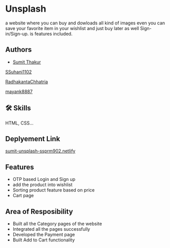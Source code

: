 
# Unsplash
a website where you can buy and dowloads all kind of images even you can save your favorite item in your wishlist and just buy later as well Sign-in/Sign-up.
is features included.
## Authors

- [Sumit Thakur](https://www.github.com/SamSumit007)


[SSuhani1102](https://www.github.com/Suhani1102)

[RadhakantaChhatria](https://www.github.com/RadhakantaChhatria)

[mayank8887](https://www.github.com/mayank8887)



## 🛠 Skills
 HTML, CSS...

## Deplyement Link

<a href="https://sumit-unsplash-ssprm902.netlify.app/">sumit-unsplash-ssprm902.netlify</a>

## Features
 
- OTP based Login and Sign up
- add the product into wishlist
- Sorting product feature based on price
- Cart page


## Area of Resposibility

- Built all the Category pages of the website
- Integrated all the pages successfully
- Developed the Payment page
- Built Add to Cart functionality

